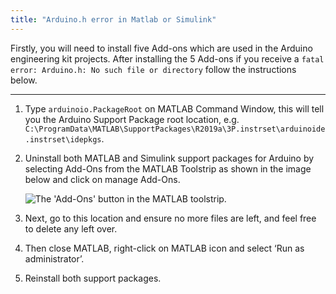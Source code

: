 ```yaml
---
title: "Arduino.h error in Matlab or Simulink"
---
```


Firstly, you will need to install five Add-ons which are used in the Arduino engineering kit projects.
After installing the 5 Add-ons if you receive a `fatal error: Arduino.h: No such file or directory` follow the instructions below.

---

1. Type `arduinoio.PackageRoot` on MATLAB Command Window, this will tell you the Arduino Support Package root location, e.g. `C:\ProgramData\MATLAB\SupportPackages\R2019a\3P.instrset\arduinoide.instrset\idepkgs`.

2. Uninstall both MATLAB and Simulink support packages for Arduino by selecting Add-Ons from the MATLAB Toolstrip as shown in the image below and click on manage Add-Ons.

   ![The 'Add-Ons' button in the MATLAB toolstrip.](img/matlab-add-ons-button.png)

3. Next, go to this location and ensure no more files are left, and feel free to delete any left over.

4. Then close MATLAB, right-click on MATLAB icon and select ‘Run as administrator’.

5. Reinstall both support packages.
